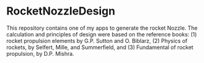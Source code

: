 # RocketNozzleDesign
This repository contains one of my apps to generate the rocket Nozzle. The calculation and principles of design were based on the reference books: (1) rocket propulsion elements by G.P. Sutton and O. Biblarz, (2) Physics of rockets, by Selfert, Mille, and Summerfield, and (3) Fundamental of rocket propulsion, by D.P. Mishra.  
